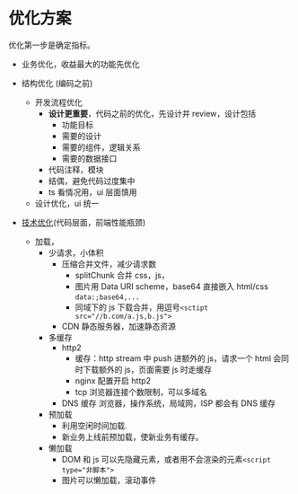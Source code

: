 # 优化方案

优化第一步是确定指标。

- 业务优化，收益最大的功能先优化
- 结构优化 (编码之前)

  - 开发流程优化
    - **设计更重要**，代码之前的优化，先设计并 review，设计包括
      - 功能目标
      - 需要的设计
      - 需要的组件，逻辑关系
      - 需要的数据接口
    - 代码注释，模块
    - 结偶，避免代码过度集中
    - ts 看情况用，ui 层面慎用
  - 设计优化，ui 统一

- [技术优化](/frontend/%E4%BC%98%E5%8C%96.html)(代码层面，前端性能瓶颈)
  - 加载，
    - 少请求，小体积
      - 压缩合并文件，减少请求数
        - splitChunk 合并 css，js，
        - 图片用 Data URI scheme，base64 直接嵌入 html/css `data:;base64,...`
        - 同域下的 js 下载合并，用逗号`<sctipt src="//b.com/a.js,b.js">`
      - CDN 静态服务器，加速静态资源
    - 多缓存
      - http2
        - 缓存：http stream 中 push 进额外的 js，请求一个 html 会同时下载额外的 js，页面需要 js 时走缓存
        - nginx 配置开启 http2
        - tcp 浏览器连接个数限制，可以多域名
      - DNS 缓存
        浏览器，操作系统，局域网，ISP 都会有 DNS 缓存
    - 预加载
      - 利用空闲时间加载.
      - 新业务上线前预加载，使新业务有缓存。
    - 懒加载
      - DOM 和 js 可以先隐藏元素，或者用不会渲染的元素`<script type="非脚本">`
      - 图片可以懒加载，滚动事件
